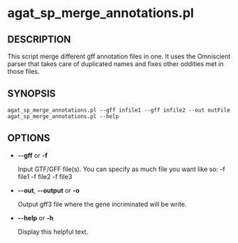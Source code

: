# agat\_sp\_merge\_annotations.pl

## DESCRIPTION

This script merge different gff annotation files in one.
It uses the Omniscient parser that takes care of duplicated names and fixes other oddities met in those files.

## SYNOPSIS

```
agat_sp_merge_annotations.pl --gff infile1 --gff infile2 --out outFile
agat_sp_merge_annotations.pl --help
```

## OPTIONS

- **--gff** or **-f**

    Input GTF/GFF file(s). You can specify as much file you want like so: -f file1 -f file2 -f file3

- **--out**, **--output** or **-o**

    Output gff3 file where the gene incriminated will be write.

- **--help** or **-h**

    Display this helpful text.

